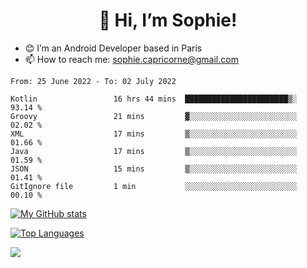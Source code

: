 <h1 align="center"> 👋 Hi, I’m Sophie! </h1>  

- 😊 I’m an Android Developer based in Paris
- 📫 How to reach me: sophie.capricorne@gmail.com


<!--START_SECTION:waka-->

```text
From: 25 June 2022 - To: 02 July 2022

Kotlin                 16 hrs 44 mins  ███████████████████████▒░   93.14 %
Groovy                 21 mins         ▓░░░░░░░░░░░░░░░░░░░░░░░░   02.02 %
XML                    17 mins         ▒░░░░░░░░░░░░░░░░░░░░░░░░   01.66 %
Java                   17 mins         ▒░░░░░░░░░░░░░░░░░░░░░░░░   01.59 %
JSON                   15 mins         ▒░░░░░░░░░░░░░░░░░░░░░░░░   01.41 %
GitIgnore file         1 min           ░░░░░░░░░░░░░░░░░░░░░░░░░   00.10 %
```

<!--END_SECTION:waka-->

[![My GitHub stats](https://github-readme-stats.vercel.app/api?username=sophicapri&show_icons=true&theme=buefy)](https://github.com/anuraghazra/github-readme-stats)

[![Top Languages](https://github-readme-stats.vercel.app/api/top-langs/?username=sophicapri&langs_count=2&layout=compact)](https://github.com/anuraghazra/github-readme-stats)

![](https://github-readme-streak-stats.herokuapp.com/?user=sophicapri)
